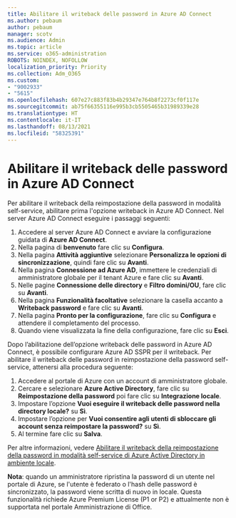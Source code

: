 ```yaml
---
title: Abilitare il writeback delle password in Azure AD Connect
ms.author: pebaum
author: pebaum
manager: scotv
ms.audience: Admin
ms.topic: article
ms.service: o365-administration
ROBOTS: NOINDEX, NOFOLLOW
localization_priority: Priority
ms.collection: Adm_O365
ms.custom:
- "9002933"
- "5615"
ms.openlocfilehash: 607e27c883f83b4b29347e764b8f2273cf0f117e
ms.sourcegitcommit: ab75f66355116e995b3cb5505465b31989339e28
ms.translationtype: HT
ms.contentlocale: it-IT
ms.lasthandoff: 08/13/2021
ms.locfileid: "58325391"
---
```

# <a name="enable-password-writeback-in-azure-ad-connect"></a>Abilitare il writeback delle password in Azure AD Connect

Per abilitare il writeback della reimpostazione della password in modalità self-service, abilitare prima l'opzione writeback in Azure AD Connect. Nel server Azure AD Connect eseguire i passaggi seguenti:

1. Accedere al server Azure AD Connect e avviare la configurazione guidata di **Azure AD Connect**.
2. Nella pagina di **benvenuto** fare clic su **Configura**.
3. Nella pagina **Attività aggiuntive** selezionare **Personalizza le opzioni di sincronizzazione**, quindi fare clic su **Avanti**.
4. Nella pagina **Connessione ad Azure AD**, immettere le credenziali di amministratore globale per il tenant Azure e fare clic su **Avanti**.
5. Nelle pagine **Connessione delle directory** e **Filtro domini/OU**, fare clic su **Avanti**.
6. Nella pagina **Funzionalità facoltative** selezionare la casella accanto a **Writeback password** e fare clic su **Avanti**.
7. Nella pagina **Pronto per la configurazione**, fare clic su **Configura** e attendere il completamento del processo.
8. Quando viene visualizzata la fine della configurazione, fare clic su **Esci**.

Dopo l’abilitazione dell’opzione writeback delle password in Azure AD Connect, è possibile configurare Azure AD SSPR per il writeback.  Per abilitare il writeback delle password in reimpostazione della password self-service, attenersi alla procedura seguente:

1. Accedere al portale di Azure con un account di amministratore globale.
2. Cercare e selezionare **Azure Active Directory**, fare clic su **Reimpostazione della password** poi fare clic su **Integrazione locale**.
3. Impostare l’opzione **Vuoi eseguire il writeback delle password nella directory locale?** su **Sì**.
4. Impostare l’opzione per **Vuoi consentire agli utenti di sbloccare gli account senza reimpostare la password?** su **Sì**.
5. Al termine fare clic su **Salva**.

Per altre informazioni, vedere [Abilitare il writeback della reimpostazione della password in modalità self-service di Azure Active Directory in ambiente locale](https://docs.microsoft.com/azure/active-directory/authentication/tutorial-enable-sspr-writeback).

**Nota**: quando un amministratore ripristina la password di un utente nel portale di Azure, se l'utente è federato o l'hash delle password è sincronizzato, la password viene scritta di nuovo in locale. Questa funzionalità richiede Azure Premium License (P1 or P2) e attualmente non è supportata nel portale Amministrazione di Office.
